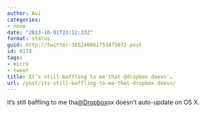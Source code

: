 ```yaml
---
author: Avi
categories:
- none
date: "2013-10-01T23:12:33Z"
format: status
guid: http://twitter-385240861753475072-post
id: 8178
tags:
- micro
- tweet
title: It’s still baffling to me that @dropbox doesn’…
url: /post/its-still-baffling-to-me-that-dropbox-doesn/
---
```

It’s still baffling to me tha[@Dropbox](http://twitter.com/Dropbox)ox doesn’t auto-update on OS X.